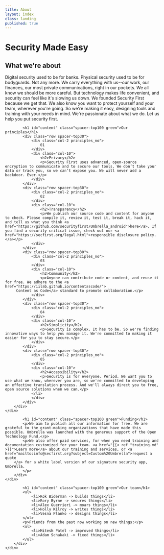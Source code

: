 ```yaml
---
title: About
layout: index
class: landing
published: true
---
```

<div class="intro">
	<div class="container">
		<div class="row">
			<div class="col-12">
				<div class="d-none d-lg-block spacer-top100"></div>
				<h1 class="">Security Made Easy</h1>
				<h2 class="spacer-top30">What we're about</h2>
				<div class="home-description spacer-bottom100">
					<p>Digital security used to be for banks. Physical security used to be for bodyguards. Not any more. We carry everything with us--our work, our finances, our most private communications, right in our pockets. We all know we should be more careful. But technology makes life convenient, and security can feel like it's slowing us down. We founded Security First because we get that. We also know you want to protect yourself and your team, wherever you're going. So we're making it easy, designing tools and training with your needs in mind. We're passionate about what we do. Let us help you put security first.
					</p>
				</div>
			</div>
		</div>
	</div>
</div>

<div class="container">
	<div class="row">
		<div class="col-8 offset-lg-2 spacer-bottom100">

			<h1 id="content" class="spacer-top100 green">Our principles</h1>
			<div class="row spacer-top30">
				<div class="col-2 principles_no">
					01
				</div>
				<div class="col-10">
					<h2>Privacy</h2>
					<p>Security First uses advanced, open-source encryption to communicate and to secure our tools. We don’t take your data or track you, so we can’t expose you. We will never add a backdoor. Ever.</p>
				</div>
			</div>
			<div class="row spacer-top30">
				<div class="col-2 principles_no">
					02
				</div>
				<div class="col-10">
					<h2>Transparency</h2>
					<p>We publish our source code and content for anyone to check. Please compile it, review it, test it, break it, hack it, and tell us what you think <a href="https://github.com/securityfirst/Umbrella_android">here</a>. If you find a security critical issue, check out our <a href="https://secfirst.org/legal.html">responsible disclosure policy.</a></p>
				</div>
			</div>
			<div class="row spacer-top30">
				<div class="col-2 principles_no">
					03
				</div>
				<div class="col-10">
					<h2>Community</h2>
					<p>Anyone can contribute code or content, and reuse it for free. We adhere to the <a href="https://iilab.github.io/contentascode/">
         Content as Code</a> standard to promote collaboration.</p>
				</div>
			</div>
			<div class="row spacer-top30">
				<div class="col-2 principles_no">
					04
				</div>
				<div class="col-10">
					<h2>Simplicity</h2>
					<p>Security is complex. It has to be. So we're finding innovative ways to help you manage it. We're committed to making it easier for you to stay secure.</p>
				</div>
			</div>
			<div class="row spacer-top30">
				<div class="col-2 principles_no">
					05
				</div>
				<div class="col-10">
					<h2>Accessibility</h2>
					<p>Security is for everyone. Period. We want you to use what we know, wherever you are, so we're committed to developing an effective translation process. And we'll always direct you to free, open source solutions when we can.</p>
				</li>
				</div>
			</div>
		</div>
	</div>
</div>		

<div class="intro">
<div class="container">
	<div class="row">
		<div class="col-8 offset-lg-2 spacer-top100 spacer-bottom100">

			<h1 id="content" class="spacer-top100 green">Funding</h1>
			<p>We aim to publish all our information for free. We are grateful to the grant-making organizations that have made this possible. Umbrella was launched with the generous support of the Open Technology Fund.</p>
            <p>We also offer paid services, for when you need training and documentation customized for your team. <a href="{{< ref "training.md" >}}">Learn more</a> about our training and services, or <a href="mailto:info@secfirst.org?subject=Custom%20Umbrella">request a quote
        </a> for a white label version of our signature security app, Umbrella.
            </p>
		</div>
	</div>
</div>
</div>		

<div class="container spacer-bottom100">
	<div class="row">
		<div class="col-8 offset-lg-2">

			<h1 id="content" class="spacer-top100 green">Our team</h1>
			<ul>
				<li>Rok Biderman -> builds things</li>
				<li>Rory Byrne -> secures things</li>
				<li>Alex Guerrieri -> moars things</li>
				<li>Holly Kilroy -> writes things</li>
				<li>Vesna Planko -> designs things</li>
			</ul>
			<p>Friends from the past now working on new things:</p>
			<ul>
				<li>Mitesh Patel -> improved things</li>
				<li>Adam Schakaki -> fixed things</li>
			</ul>
		</div>
	</div>
</div>
